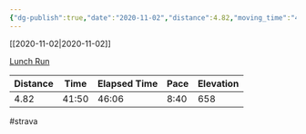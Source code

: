 ```yaml
---
{"dg-publish":true,"date":"2020-11-02","distance":4.82,"moving_time":"41:50","elapsed_time":"46:06","pace":"8:40","total_elevation_gain":658,"url":"https://www.strava.com/activities/4278560313","permalink":"/01-personal/strava/2020-11-02-lunch-run/","dgPassFrontmatter":true}
---
```



[[2020-11-02\|2020-11-02]]

[Lunch Run](https://www.strava.com/activities/4278560313)

| Distance | Time  | Elapsed Time | Pace | Elevation |
| -------- | ----- | ------------ | ---- | --------- |
| 4.82     | 41:50 | 46:06        | 8:40 | 658       |




#strava
